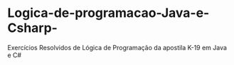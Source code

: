 # Logica-de-programacao-Java-e-Csharp-
Exercícios Resolvidos de Lógica de Programação da apostila K-19 em Java e C#

